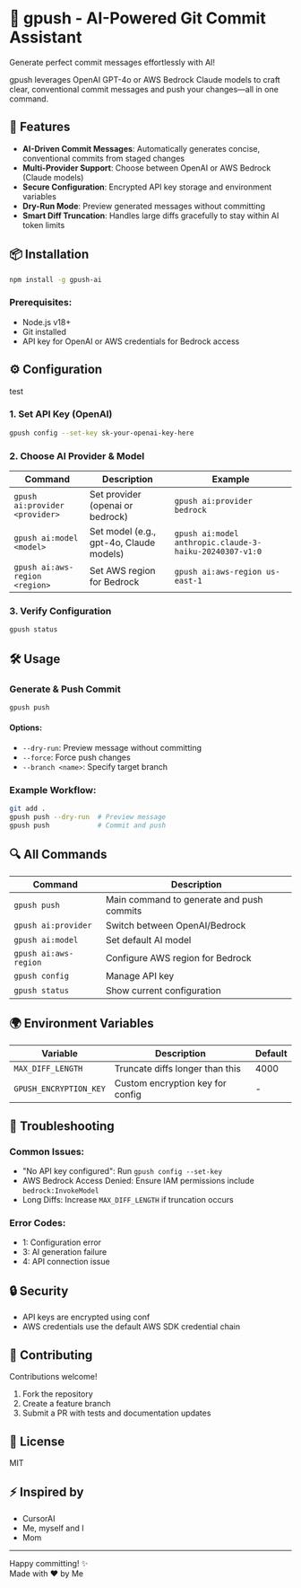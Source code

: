 # 🌟 gpush - AI-Powered Git Commit Assistant

Generate perfect commit messages effortlessly with AI!

gpush leverages OpenAI GPT-4o or AWS Bedrock Claude models to craft clear, conventional commit messages and push your changes—all in one command.

## 🚀 Features

- **AI-Driven Commit Messages**: Automatically generates concise, conventional commits from staged changes
- **Multi-Provider Support**: Choose between OpenAI or AWS Bedrock (Claude models)
- **Secure Configuration**: Encrypted API key storage and environment variables
- **Dry-Run Mode**: Preview generated messages without committing
- **Smart Diff Truncation**: Handles large diffs gracefully to stay within AI token limits

## 📦 Installation

```bash
npm install -g gpush-ai
```

### Prerequisites:
- Node.js v18+
- Git installed
- API key for OpenAI or AWS credentials for Bedrock access

## ⚙️ Configuration
test
### 1. Set API Key (OpenAI)
```bash
gpush config --set-key sk-your-openai-key-here
```

### 2. Choose AI Provider & Model

| Command | Description | Example |
|---------|-------------|---------|
| `gpush ai:provider <provider>` | Set provider (openai or bedrock) | `gpush ai:provider bedrock` |
| `gpush ai:model <model>` | Set model (e.g., gpt-4o, Claude models) | `gpush ai:model anthropic.claude-3-haiku-20240307-v1:0` |
| `gpush ai:aws-region <region>` | Set AWS region for Bedrock | `gpush ai:aws-region us-east-1` |

### 3. Verify Configuration
```bash
gpush status
```

## 🛠️ Usage

### Generate & Push Commit
```bash
gpush push
```

#### Options:
- `--dry-run`: Preview message without committing
- `--force`: Force push changes
- `--branch <name>`: Specify target branch

### Example Workflow:
```bash
git add .
gpush push --dry-run  # Preview message
gpush push            # Commit and push
```

## 🔍 All Commands

| Command | Description |
|---------|-------------|
| `gpush push` | Main command to generate and push commits |
| `gpush ai:provider` | Switch between OpenAI/Bedrock |
| `gpush ai:model` | Set default AI model |
| `gpush ai:aws-region` | Configure AWS region for Bedrock |
| `gpush config` | Manage API key |
| `gpush status` | Show current configuration |

## 🌍 Environment Variables

| Variable | Description | Default |
|----------|-------------|---------|
| `MAX_DIFF_LENGTH` | Truncate diffs longer than this | 4000 |
| `GPUSH_ENCRYPTION_KEY` | Custom encryption key for config | - |

## 🚨 Troubleshooting

### Common Issues:
- "No API key configured": Run `gpush config --set-key`
- AWS Bedrock Access Denied: Ensure IAM permissions include `bedrock:InvokeModel`
- Long Diffs: Increase `MAX_DIFF_LENGTH` if truncation occurs

### Error Codes:
- 1: Configuration error
- 3: AI generation failure
- 4: API connection issue

## 🔒 Security
- API keys are encrypted using conf
- AWS credentials use the default AWS SDK credential chain

## 🤝 Contributing
Contributions welcome!
1. Fork the repository
2. Create a feature branch
3. Submit a PR with tests and documentation updates

## 📄 License
MIT

## ⚡ Inspired by
- CursorAI
- Me, myself and I
- Mom

---

Happy committing! ✨  
Made with ❤️ by Me